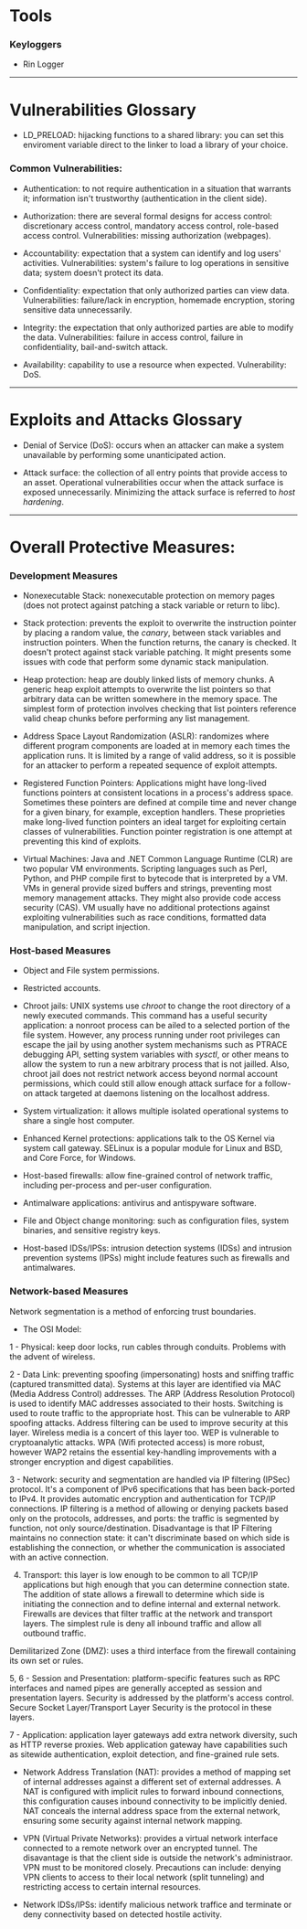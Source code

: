 
# Tools

### Keyloggers
* Rin Logger


---



# Vulnerabilities Glossary

* LD_PRELOAD: hijacking functions to a shared library: you can set this enviroment variable direct to the linker to load a library of your choice.

### Common Vulnerabilities:

* Authentication: to not require authentication in a situation that warrants it; information isn't trustworthy (authentication in the client side).

* Authorization: there are several formal designs for access control: discretionary access control, mandatory access control, role-based access control. Vulnerabilities: missing authorization (webpages).

* Accountability: expectation that a system can identify and log users' activities. Vulnerabilities:  system's failure to log operations in sensitive data; system doesn't protect its data.

* Confidentiality: expectation that only authorized parties can view data. Vulnerabilities: failure/lack in encryption, homemade encryption, storing sensitive data unnecessarily.

* Integrity: the expectation that only authorized parties are able to modify the data. Vulnerabilities: failure in access control, failure in confidentiality, bail-and-switch attack.

* Availability: capability to use a resource when expected. Vulnerability: DoS.







---

# Exploits and Attacks Glossary

* Denial of Service (DoS): occurs when an attacker can make a system unavailable by performing some unanticipated action.

* Attack surface: the collection of all entry points that provide access to an asset. Operational vulnerabilities occur when the attack surface is exposed unnecessarily. Minimizing the attack surface is referred to *host hardening*.


---

# Overall Protective Measures:

### Development Measures

* Nonexecutable Stack: nonexecutable protection on memory pages (does not protect against patching a stack variable or return to libc).

* Stack protection: prevents the exploit to overwrite the instruction pointer by placing a random value, the *canary*, between stack variables and instruction pointers. When the function returns, the canary is checked. It doesn't protect against stack variable patching. It might presents some issues with code that perform some dynamic stack manipulation.

* Heap protection: heap are doubly linked lists of memory chunks. A generic heap exploit attempts to overwrite the list pointers so that arbitrary data can be written somewhere in the memory space. The simplest form of protection involves checking that list pointers reference valid cheap chunks before performing any list management.

* Address Space Layout Randomization (ASLR): randomizes where different program components are loaded at in memory each times the application runs. It is limited by a range of valid address, so it is possible for an attacker to perform a repeated sequence of exploit attempts.

* Registered Function Pointers: Applications might have long-lived functions pointers at consistent locations in a process's address space. Sometimes these pointers are defined at compile time and never change for a given binary, for example, exception handlers. These proprieties make long-lived function pointers an ideal target for exploiting certain classes of vulnerabilities. Function pointer registration is one attempt at preventing this kind of exploits.

* Virtual Machines: Java and .NET Common Language Runtime (CLR) are two popular VM environments. Scripting languages such as Perl, Python, and PHP compile first to bytecode that is interpreted by a VM. VMs in general provide sized buffers and strings, preventing most memory management attacks. They might also provide code access security (CAS). VM usually have no additional protections against exploiting vulnerabilities such as race conditions, formatted data manipulation, and script injection.

### Host-based Measures

* Object and File system permissions.

* Restricted accounts.

* Chroot jails: UNIX systems use *chroot* to change the root directory of a newly executed commands. This command has a useful security application: a nonroot process can be ailed to a selected portion of the file system. However, any process running under root privileges can escape the jail by using another system mechanisms such as PTRACE debugging API, setting system variables with *sysctl*, or other means to allow the system to run a new arbitrary process that is not jailled. Also, chroot jail does not restrict network access beyond normal account permissions, which could still allow enough attack surface for a follow-on attack targeted at daemons listening on the localhost address.

* System virtualization: it allows multiple isolated operational systems to share a single host computer.

* Enhanced Kernel protections: applications talk to the OS Kernel via system call gateway. SELinux is a popular module for Linux and BSD, and Core Force, for Windows.

* Host-based firewalls: allow fine-grained control of network traffic, including per-process and per-user configuration.

* Antimalware applications: antivirus and antispyware software.

* File and Object change monitoring:  such as configuration files, system binaries, and sensitive registry keys.

* Host-based IDSs/IPSs: intrusion detection systems (IDSs) and intrusion prevention systems (IPSs) might include features such as firewalls and antimalwares.


### Network-based Measures

Network segmentation is a method of enforcing trust boundaries.

* The OSI Model:

1 - Physical: keep door locks, run cables through conduits. Problems with the advent of wireless.

2 - Data Link: preventing spoofing (impersonating) hosts and sniffing traffic (captured transmitted data). Systems at this layer are identified via MAC (Media Address Control) addresses. The ARP (Address Resolution Protocol) is used to identify MAC addresses associated to their hosts. Switching is used to route traffic to the appropriate host. This can be vulnerable to ARP spoofing attacks. Address filtering can be used to improve security at this layer. Wireless media is a concert of this layer too. WEP is vulnerable to cryptoanalytic attacks. WPA (Wifi protected access) is more robust, however WAP2 retains the essential key-handling improvements with a stronger encryption and digest capabilities.

3 - Network: security and segmentation are handled via IP filtering (IPSec) protocol.  It's a component of IPv6 specifications that has been back-ported to IPv4. It provides automatic encryption and authentication for TCP/IP connections. IP filtering is a method of allowing or denying packets based only on the protocols, addresses, and ports: the traffic is segmented by function, not only source/destination. Disadvantage is that IP Filtering maintains no connection state: it can't discriminate based on which side is establishing the connection, or whether the communication is associated with an active connection.

4. Transport: this layer is low enough to be common to all TCP/IP applications but high enough that you can determine connection state. The addition of state allows a firewall to determine  which side is initiating the connection and to define internal and external network. Firewalls are devices that filter traffic at the network and transport layers. The simplest rule is deny all inbound traffic and allow all outbound traffic.

Demilitarized Zone (DMZ): uses a third interface from the firewall containing its own set or rules.

5, 6 - Session and Presentation: platform-specific features such as RPC interfaces and named pipes are generally accepted as session and presentation layers. Security is addressed by the platform's access control. Secure Socket Layer/Transport Layer Security is the protocol in these layers.

7 - Application: application layer gateways add extra network diversity, such as HTTP reverse proxies. Web application gateway have capabilities such as sitewide authentication, exploit detection, and fine-grained rule sets.


* Network Address Translation (NAT): provides a method of mapping set of internal addresses against a different set of external addresses. A NAT is configured with implicit rules to forward inbound connections, this configuration causes inbound connectivity to be implicitly denied. NAT conceals the internal address space from the external network, ensuring some security against internal network mapping.

* VPN (Virtual Private Networks): provides a virtual network interface connected to a remote network over an encrypted tunnel. The disavantage is that the client side is outside the network's administraor.  VPN must to be monitored closely. Precautions can include: denying VPN clients to access to their local network (split tunneling) and restricting access to certain internal resources.

* Network IDSs/IPSs: identify malicious network traffice and terminate or deny connectivity based on detected hostile activity.



